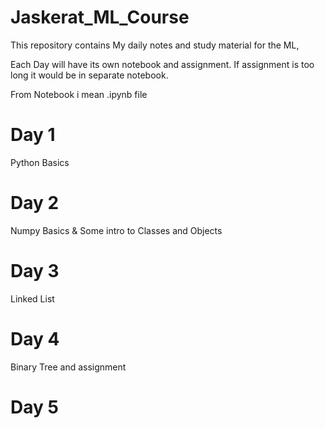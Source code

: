 # Jaskerat_ML_Course
This repository contains My daily notes and study material for the ML,

Each Day will have its own notebook and assignment. If assignment is too long it would be in separate notebook.

From Notebook i mean .ipynb file

# Day 1
Python  Basics

# Day 2
Numpy Basics & Some intro to Classes and Objects

# Day 3
Linked List

# Day 4
Binary Tree and assignment

# Day 5
